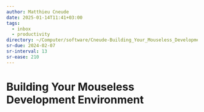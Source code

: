 ```yaml
---
author: Matthieu Cneude
date: 2025-01-14T11:41+03:00
tags:
  - inbox
  - productivity
directory: ~/Computer/software/Cneude-Building_Your_Mouseless_Development_Environment/
sr-due: 2024-02-07
sr-interval: 13
sr-ease: 210
---
```


# Building Your Mouseless Development Environment
